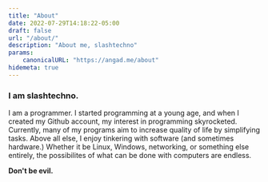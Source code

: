 ```yaml
---
title: "About"
date: 2022-07-29T14:18:22-05:00
draft: false
url: "/about/"
description: "About me, slashtechno"
params:
    canonicalURL: "https://angad.me/about"
hidemeta: true
---
```

### I am slashtechno.  
I am a programmer. I started programming at a young age, and when I created my Github account, my interest in programming skyrocketed. Currently, many of my programs aim to increase quality of life by simplifying tasks. 
Above all else, I enjoy tinkering with software (and sometimes hardware.) Whether it be Linux, Windows, networking, or something else entirely, the possibilites of what can be done with computers are endless.

**Don't be evil.**
 
<!-- The first program I published on Github was [PiStaticIp](https://github.com/slashtechno/PiStaticIP). I developed PiStaticIp to make it easier to set a static IP address. My home router at this time could not successfully set a static IP for my Raspberry Pi. I learned a static IP could be forced on the client by adding one line to `/etc/dhcpcd.conf`.  
In order to know what line to append to `/etc/dhcpcd.conf`, some information such as the subnet mask, gateway IP, and client IP. To make setting a IP slightly easier, I made a short, rudimentary Python script. While there is much room for improvement, it was the first program I published to Github.  

My trend of creating programs to make a task easier continues. One of my recent programs, [gobackup-github](https://github.com/slashtechno/gobackup-github)  is my first Go project which aims to automake the process of backing up Github repositories.   -->